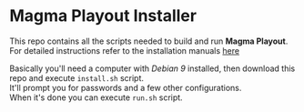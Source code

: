 # Magma Playout Installer

This repo contains all the scripts needed to build and run **Magma Playout**.  
For detailed instructions refer to the installation manuals [here](https://github.com/MagmaPlayout/mp-installer/tree/master/docs/installation-manual)

Basically you'll need a computer with _Debian 9_ installed, then download this repo and execute ```install.sh``` script.  
It'll prompt you for passwords and a few other configurations.  
When it's done you can execute ```run.sh``` script.
